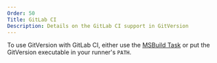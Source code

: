 ```yaml
---
Order: 50
Title: GitLab CI
Description: Details on the GitLab CI support in GitVersion
---
```


To use GitVersion with GitLab CI, either use the [MSBuild
Task](/docs/usage/msbuild) or put the GitVersion executable in your
runner's `PATH`.
